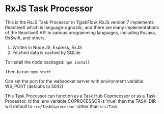 # RxJS Task Processor

This is the RxJS Task Processor in T@skFlow. RxJS version 7 implements ReactiveX which is language-agnostic, and there are many implementations of the ReactiveX API in various programming languages, including RxJava, RxSwift, and others.

1. Written in Node JS, Express, RxJS
2. Fetched data is cached by SQLite

To install the node packages: `npm install` 

Then to run: `npm start` 

Can set the port for the websocket server with environment variable WS_PORT (defaults to 5002)

This Task Processor can function as a Task Hub Coprocessor or as a Task Processor. Id the .env variable COPROCESSOR is 'true' then the TASK_DIR will default to `src/TaskCoprocessor` rather than `src/Task`. 
